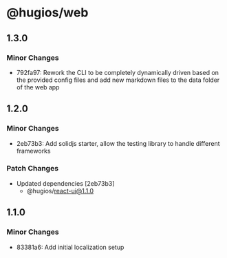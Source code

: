 # @hugios/web

## 1.3.0

### Minor Changes

- 792fa97: Rework the CLI to be completely dynamically driven based on the provided config files and add new markdown files to the data folder of the web app

## 1.2.0

### Minor Changes

- 2eb73b3: Add solidjs starter, allow the testing library to handle different frameworks

### Patch Changes

- Updated dependencies [2eb73b3]
  - @hugios/react-ui@1.1.0

## 1.1.0

### Minor Changes

- 83381a6: Add initial localization setup

